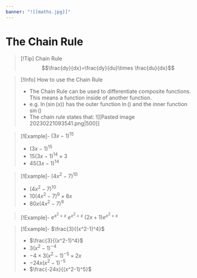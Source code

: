 ```yaml
---
banner: "![[maths.jpg]]"
---
```

# The Chain Rule

> [!Tip] Chain Rule
>  $$\frac{dy}{dx}=\frac{dy}{du}\times \frac{du}{dx}$$

> [!Info] How to use the Chain Rule 
> - The Chain Rule can be used to differentiate composite functions. This means a function inside of another function.
> - e.g. $\ln(\sin(x))$ has the outer function $\ln()$ and the inner function $\sin()$
> - The chain rule states that:
> ![[Pasted image 20230221093541.png|500]]

> [!Example]- $(3x-1)^{15}$
> - $(3x-1)^{15}$
> - $15(3x-1)^{14}\times 3$
> - $45(3x-1)^{14}$

> [!Example]- $(4x^2-7)^{10}$
> - $(4x^2-7)^{10}$
> - $10(4x^2-7)^9\times 8x$
> - $80x(4x^2-7)^9$

> [!Example]- $e^{x^2+x}$
> $e^{x^2+x}$
> $(2x+1) e^{x^2+x}$

> [!Example]- $\frac{3}{(x^2-1)^4}$
> - $\frac{3}{(x^2-1)^4}$
> - $3(x^2-1)^{-4}$
> - $-4\times3(x^2-1)^{-5}\times 2x$
> - $-24x(x^2-1)^{-5}$
> - $\frac{-24x}{(x^2-1)^5}$
